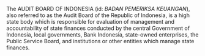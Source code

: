 The AUDIT BOARD OF INDONESIA (id: _BADAN PEMERIKSA KEUANGAN_), also referred to as the Audit Board of the Republic of Indonesia, is a high state body which is responsible for evaluation of management and accountability of state finances conducted by the central Government of Indonesia, local governments, Bank Indonesia, state-owned enterprises, the Public Service Board, and institutions or other entities which manage state finances.
